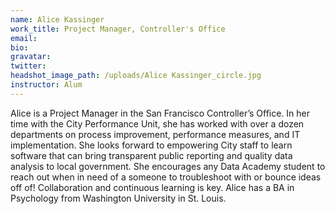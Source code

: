 ```yaml
---
name: Alice Kassinger
work_title: Project Manager, Controller's Office
email:
bio:
gravatar:
twitter:
headshot_image_path: /uploads/Alice Kassinger_circle.jpg
instructor: Alum
---
```

Alice is a Project Manager in the San Francisco Controller’s Office. In her time with the City Performance Unit, she has worked with over a dozen departments on process improvement, performance measures, and IT implementation. She looks forward to empowering City staff to learn software that can bring transparent public reporting and quality data analysis to local government. She encourages any Data Academy student to reach out when in need of a someone to troubleshoot with or bounce ideas off of! Collaboration and continuous learning is key. Alice has a BA in Psychology from Washington University in St. Louis.
